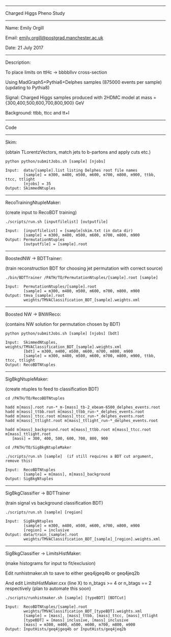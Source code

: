******************************************************************************************************************

Charged Higgs Pheno Study

******************************************************************************************************************

Name: Emily Orgill

Email: emily.orgill@postgrad.manchester.ac.uk

Date: 21 July 2017

******************************************************************************************************************

Description:

To place limits on ttHc -> bbbbllvv cross-section

Using MadGraph5+Pythia6+Delphes samples (875000 events per sample) (updating to Pythia8)

Signal: Charged Higgs samples produced with 2HDMC model at mass = {300,400,500,600,700,800,900} GeV

Background: ttbb, ttcc and tt+l

******************************************************************************************************************

Code

******************************************************************************************************************

Skim:

(obtain TLorentzVectors, match jets to b-partons and apply cuts etc.)

    python python/submitJobs.sh [sample] [njobs]

    Input:  data/[sample].list listing Delphes root file names
            [sample] = m300, m400, m500, m600, m700, m800, m900, ttbb, ttcc, ttlight
            [njobs] = 35
    Output: SkimmedNtuples

******************************************************************************************************************

RecoTrainingNtupleMaker:

(create input to RecoBDT training)

    ./scripts/run.sh [inputfilelist] [outputfile]

    Input:  [inputfilelist] = [sample]skim.txt (in data dir)
            [sample] = m300, m400, m500, m600, m700, m800, m900
    Output: PermutationNtuples
            [outputfile] = [sample].root

******************************************************************************************************************

BoostedNW -> BDTTrainer:

(train reconstruction BDT for choosing jet permutation with correct source)

    ./bin/BDTTrainer /PATH/TO/PermutationNtuples/[sample].root [sample]

    Input:  PermutationNtuples/[sample].root
            [sample] = m300, m400, m500, m600, m700, m800, m900
    Output: tmva_[sample].root
            weights/TMVAClassification_BDT_[sample].weights.xml

******************************************************************************************************************
Boosted NW -> BNWReco:

(contains NW solution for permutation chosen by BDT)

    python python/submitJobs.sh [sample] [njobs] [bdt]

    Input:  SkimmedNtuples, weights/TMVAClassification_BDT_[sample].weights.xml
            [bdt] = m300, m400, m500, m600, m700, m800, m900
            [sample] = m300, m400, m500, m600, m700, m800, m900, ttbb, ttcc, ttlight
    Output: RecoBDTNtuples

******************************************************************************************************************

SigBkgNtupleMaker:

(create ntuples to feed to classification BDT)

    cd /PATH/TO/RecoBDTNtuples

    hadd m[mass].root run-*_m-[mass]_tb-2_ebeam-6500_delphes_events.root
    hadd m[mass]_ttbb.root m[mass]_ttbb_run-*_delphes_events.root
    hadd m[mass]_ttcc.root m[mass]_ttcc_run-*_delphes_events.root
    hadd m[mass]_ttlight.root m[mass]_ttlight_run-*_delphes_events.root

    hadd m[mass]_background.root m[mass]_ttbb.root m[mass]_ttcc.root m[mass]_ttlight.root
       [mass] = 300, 400, 500, 600, 700, 800, 900

    cd /PATH/TO/SigBkgNtupleMaker

    ./scripts/run.sh [sample]  (if still requires a BDT cut argument, remove this)

    Input:  RecoBDTNtuples
            [sample] = m[mass], m[mass]_background
    Output: SigBkgNtuples

******************************************************************************************************************

SigBkgClassifier -> BDTTrainer

(train signal vs background classification BDT)

    ./scripts/run.sh [sample] [region]

    Input:  SigBkgNtuples
            [sample] = m300, m400, m500, m600, m700, m800, m900
            [region] = inclusive
    Output: data/train_[sample].root
            weights/TMVAClassification_BDT_[sample]_[region].weights.xml

******************************************************************************************************************

SigBkgClassifier -> LimitsHistMaker:

(make histograms for input to fit/exclusion)

Edit runhistmaker.sh to save to either geq4jgeq4b or geq4jeq2b

And edit LimitsHistMaker.cxx (line X) to n_btags >= 4 or n_btags == 2 respectively (plan to automate this soon)

    ./scripts/runhistmaker.sh [sample] [typeBDT] [BDTCut]

    Input:  RecoBDTNtuples/[sample].root
            weights/TMVAClassification_BDT_[typeBDT].weights.xml
            [sample] = [mass], [mass]_ttbb, [mass]_ttcc, [mass]_ttlight
            [typeBDT] = [mass]_inclusive, [mass]_inclusive
            [mass] = m300, m400, m500, m600, m700, m800, m900
    Output: InputHists/geq4jgeq4b or InputHists/geq4jeq2b
